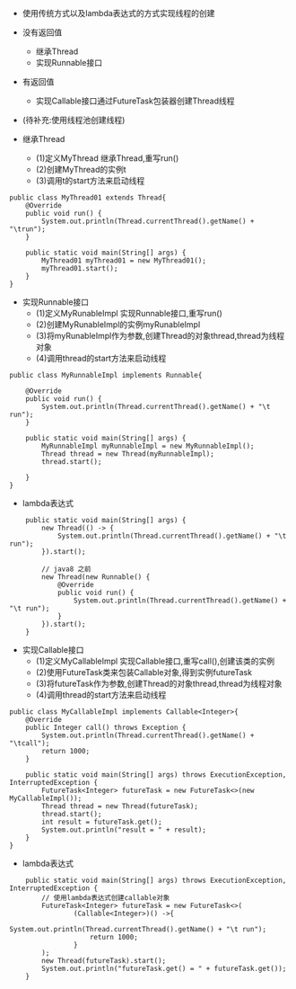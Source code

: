 - 使用传统方式以及lambda表达式的方式实现线程的创建
- 没有返回值
  - 继承Thread
  - 实现Runnable接口
- 有返回值
  - 实现Callable接口通过FutureTask包装器创建Thread线程

- (待补充:使用线程池创建线程)

- 继承Thread
  - (1)定义MyThread 继承Thread,重写run()
  - (2)创建MyThread的实例t
  - (3)调用t的start方法来启动线程

```
public class MyThread01 extends Thread{
    @Override
    public void run() {
        System.out.println(Thread.currentThread().getName() + "\trun");
    }

    public static void main(String[] args) {
        MyThread01 myThread01 = new MyThread01();
        myThread01.start();
    }
}
```

- 实现Runnable接口
  - (1)定义MyRunableImpl 实现Runnable接口,重写run()
  - (2)创建MyRunableImpl的实例myRunableImpl
  - (3)将myRunableImpl作为参数,创建Thread的对象thread,thread为线程对象
  - (4)调用thread的start方法来启动线程

```
public class MyRunnableImpl implements Runnable{

    @Override
    public void run() {
        System.out.println(Thread.currentThread().getName() + "\t run");
    }

    public static void main(String[] args) {
        MyRunnableImpl myRunnableImpl = new MyRunnableImpl();
        Thread thread = new Thread(myRunnableImpl);
        thread.start();

    }
}
```

- lambda表达式
```
    public static void main(String[] args) {
        new Thread(() -> {
            System.out.println(Thread.currentThread().getName() + "\t run");
        }).start();

        // java8 之前
        new Thread(new Runnable() {
            @Override
            public void run() {
                System.out.println(Thread.currentThread().getName() + "\t run");
            }
        }).start();
    }
```

- 实现Callable接口
  - (1)定义MyCallableImpl 实现Callable接口,重写call(),创建该类的实例
  - (2)使用FutureTask类来包装Callable对象,得到实例futureTask
  - (3)将futureTask作为参数,创建Thread的对象thread,thread为线程对象
  - (4)调用thread的start方法来启动线程

```
public class MyCallableImpl implements Callable<Integer>{
    @Override
    public Integer call() throws Exception {
        System.out.println(Thread.currentThread().getName() + "\tcall");
        return 1000;
    }

    public static void main(String[] args) throws ExecutionException, InterruptedException {
        FutureTask<Integer> futureTask = new FutureTask<>(new MyCallableImpl());
        Thread thread = new Thread(futureTask);
        thread.start(); 
        int result = futureTask.get();
        System.out.println("result = " + result);
    }
}
```
- lambda表达式
```
    public static void main(String[] args) throws ExecutionException, InterruptedException {
        // 使用lambda表达式创建callable对象
        FutureTask<Integer> futureTask = new FutureTask<>(
                (Callable<Integer>)() ->{
                    System.out.println(Thread.currentThread().getName() + "\t run");
                    return 1000;
                }
        );
        new Thread(futureTask).start();
        System.out.println("futureTask.get() = " + futureTask.get());
    }
```

